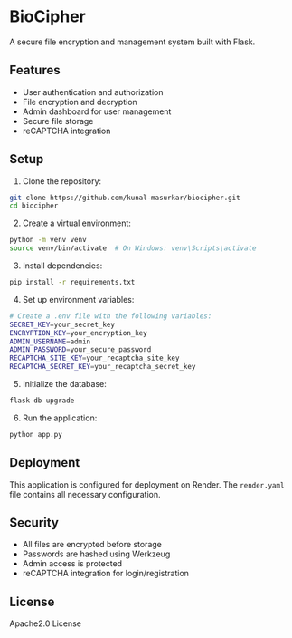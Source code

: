 # BioCipher

A secure file encryption and management system built with Flask.

## Features

- User authentication and authorization
- File encryption and decryption
- Admin dashboard for user management
- Secure file storage
- reCAPTCHA integration

## Setup

1. Clone the repository:
```bash
git clone https://github.com/kunal-masurkar/biocipher.git
cd biocipher
```

2. Create a virtual environment:
```bash
python -m venv venv
source venv/bin/activate  # On Windows: venv\Scripts\activate
```

3. Install dependencies:
```bash
pip install -r requirements.txt
```

4. Set up environment variables:
```bash
# Create a .env file with the following variables:
SECRET_KEY=your_secret_key
ENCRYPTION_KEY=your_encryption_key
ADMIN_USERNAME=admin
ADMIN_PASSWORD=your_secure_password
RECAPTCHA_SITE_KEY=your_recaptcha_site_key
RECAPTCHA_SECRET_KEY=your_recaptcha_secret_key
```

5. Initialize the database:
```bash
flask db upgrade
```

6. Run the application:
```bash
python app.py
```

## Deployment

This application is configured for deployment on Render. The `render.yaml` file contains all necessary configuration.

## Security

- All files are encrypted before storage
- Passwords are hashed using Werkzeug
- Admin access is protected
- reCAPTCHA integration for login/registration

## License

Apache2.0 License 
